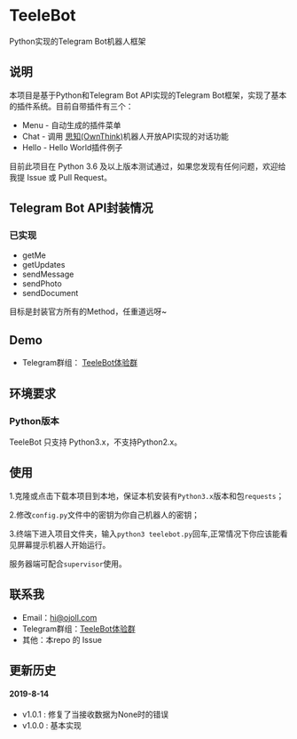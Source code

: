 # TeeleBot 
Python实现的Telegram Bot机器人框架







## 说明 ##

本项目是基于Python和Telegram Bot API实现的Telegram Bot框架，实现了基本的插件系统。目前自带插件有三个：

* Menu  -   自动生成的插件菜单
*   Chat  -   调用 [思知(OwnThink)](https://www.ownthink.com/)机器人开放API实现的对话功能
*  Hello  -   Hello World插件例子



目前此项目在 Python 3.6 及以上版本测试通过，如果您发现有任何问题，欢迎给我提 Issue 或 Pull Request。







## Telegram Bot API封装情况

### 已实现 ###

* getMe
* getUpdates
* sendMessage
* sendPhoto
* sendDocument



目标是封装官方所有的Method，任重道远呀~







## Demo ##

* Telegram群组： [TeeleBot体验群](https://t.m/isTeeleBot)









## 环境要求 ##

### Python版本

TeeleBot 只支持 Python3.x，不支持Python2.x。





## 使用 ##

1.克隆或点击下载本项目到本地，保证本机安装有`Python3.x`版本和包`requests`；

2.修改`config.py`文件中的密钥为你自己机器人的密钥；

3.终端下进入项目文件夹，输入`python3 teelebot.py`回车,正常情况下你应该能看见屏幕提示机器人开始运行。



服务器端可配合`supervisor`使用。







## 联系我 ##

* Email：hi@ojoll.com
* Telegram群组：[TeeleBot体验群](https://t.m/isTeeleBot)
* 其他：本repo 的 Issue







## 更新历史 ##

#### 2019-8-14 ####

* v1.0.1 : 修复了当接收数据为None时的错误
* v1.0.0 : 基本实现

